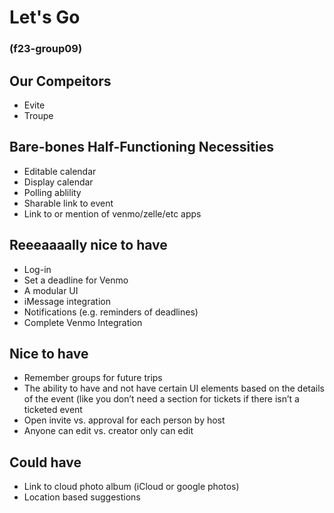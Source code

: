 # Let's Go 
### (f23-group09)

## Our Compeitors
- Evite
- Troupe

## Bare-bones Half-Functioning Necessities 
- Editable calendar
- Display calendar
- Polling ablility
- Sharable link to event
- Link to or mention of venmo/zelle/etc apps

## Reeeaaaally nice to have
- Log-in
- Set a deadline for Venmo
- A modular UI
- iMessage integration
- Notifications (e.g. reminders of deadlines)
- Complete Venmo Integration

## Nice to have
- Remember groups for future trips
- The ability to have and not have certain UI elements based on the details of the event (like you don’t need a section for tickets if there isn’t a ticketed event
- Open invite vs. approval for each person by host
- Anyone can edit vs. creator only can edit


## Could have
- Link to cloud photo album (iCloud or google photos)
- Location based suggestions



